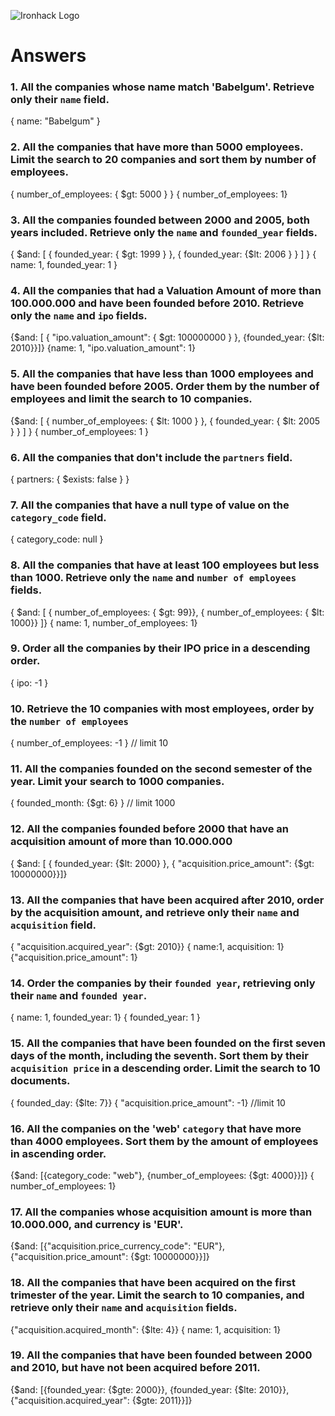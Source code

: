 ![Ironhack Logo](https://i.imgur.com/1QgrNNw.png)

# Answers

### 1. All the companies whose name match 'Babelgum'. Retrieve only their `name` field.

{ name: "Babelgum" }

### 2. All the companies that have more than 5000 employees. Limit the search to 20 companies and sort them by **number of employees**.

{ number_of_employees: { \$gt: 5000 } }
{ number_of_employees: 1}

### 3. All the companies founded between 2000 and 2005, both years included. Retrieve only the `name` and `founded_year` fields.

{ $and: [ { founded_year: { $gt: 1999 } }, { founded_year: {\$lt: 2006 } } ] }
{ name: 1, founded_year: 1 }

### 4. All the companies that had a Valuation Amount of more than 100.000.000 and have been founded before 2010. Retrieve only the `name` and `ipo` fields.

{$and: [ { "ipo.valuation_amount": { $gt: 100000000 } }, {founded_year: {\$lt: 2010}}]}
{name: 1, "ipo.valuation_amount": 1}

### 5. All the companies that have less than 1000 employees and have been founded before 2005. Order them by the number of employees and limit the search to 10 companies.

{$and: [ { number_of_employees: { $lt: 1000 } }, { founded_year: { \$lt: 2005 } } ] }
{ number_of_employees: 1 }

### 6. All the companies that don't include the `partners` field.

{ partners: { \$exists: false } }

### 7. All the companies that have a null type of value on the `category_code` field.

{ category_code: null }

### 8. All the companies that have at least 100 employees but less than 1000. Retrieve only the `name` and `number of employees` fields.

{ $and: [ { number_of_employees: { $gt: 99}}, { number_of_employees: { \$lt: 1000}} ]}
{ name: 1, number_of_employees: 1}

### 9. Order all the companies by their IPO price in a descending order.

{ ipo: -1 }

### 10. Retrieve the 10 companies with most employees, order by the `number of employees`

{ number_of_employees: -1 } // limit 10

### 11. All the companies founded on the second semester of the year. Limit your search to 1000 companies.

{ founded_month: {\$gt: 6} } // limit 1000

### 12. All the companies founded before 2000 that have an acquisition amount of more than 10.000.000

{ $and: [ { founded_year: {$lt: 2000} }, { "acquisition.price_amount": {\$gt: 10000000}}]}

### 13. All the companies that have been acquired after 2010, order by the acquisition amount, and retrieve only their `name` and `acquisition` field.

{ "acquisition.acquired_year": {\$gt: 2010}}
{ name:1, acquisition: 1}
{"acquisition.price_amount": 1}

### 14. Order the companies by their `founded year`, retrieving only their `name` and `founded year`.

{ name: 1, founded_year: 1}
{ founded_year: 1 }

### 15. All the companies that have been founded on the first seven days of the month, including the seventh. Sort them by their `acquisition price` in a descending order. Limit the search to 10 documents.

{ founded_day: {\$lte: 7}}
{ "acquisition.price_amount": -1}
//limit 10

### 16. All the companies on the 'web' `category` that have more than 4000 employees. Sort them by the amount of employees in ascending order.

{$and: [{category_code: "web"}, {number_of_employees: {$gt: 4000}}]}
{ number_of_employees: 1}

### 17. All the companies whose acquisition amount is more than 10.000.000, and currency is 'EUR'.

{$and: [{"acquisition.price_currency_code": "EUR"}, {"acquisition.price_amount": {$gt: 10000000}}]}

### 18. All the companies that have been acquired on the first trimester of the year. Limit the search to 10 companies, and retrieve only their `name` and `acquisition` fields.

{"acquisition.acquired_month": {\$lte: 4}}
{ name: 1, acquisition: 1}

### 19. All the companies that have been founded between 2000 and 2010, but have not been acquired before 2011.

{$and: [{founded_year: {$gte: 2000}}, {founded_year: {$lte: 2010}}, {"acquisition.acquired_year": {$gte: 2011}}]}
